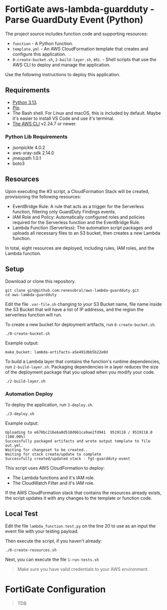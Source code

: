 # FortiGate aws-lambda-guardduty - Parse GuardDuty Event (Python)

The project source includes function code and supporting resources:

- `function` - A Python function.
- `template.yml` - An AWS CloudFormation template that creates and configure this application.
- `0-create-bucket.sh`, `2-build-layer.sh`, etc. - Shell scripts that use the AWS CLI to deploy and manage the application.

Use the following instructions to deploy this application.

## Requirements
- [Python 3.13](https://www.python.org/downloads/).
- [Pip](https://pypi.org/project/pip/).
- The Bash shell. For Linux and macOS, this is included by default. Maybe it's easier to install VS Code and use it's terminal.
- [The AWS CLI](https://docs.aws.amazon.com/cli/latest/userguide/cli-chap-install.html) v2.24.7 or newer.

### Python Lib Requirements
- jsonpickle 4.0.2
- aws-xray-sdk 2.14.0
- jmespath 1.0.1
- boto3

## Resources
Upon executing the #3 script, a CloudFormation Stack will be created, provisioning the following resources:
 * EventBridge Rule: A rule that acts as a trigger for the Serverless function, filtering only GuardDuty Findings events.
 * IAM Role and Policy: Automatically configured roles and policies required for the Serverless function and the EventBridge Rule.
 * Lambda Function (Serverless): The automation script packages and uploads all necessary files to an S3 bucket, then creates a new Lambda function.

In total, eight resources are deployed, including rules, IAM roles, and the Lambda function.

## Setup
Download or clone this repository.

    git clone git@github.com:renesobral/aws-lambda-guardduty.git
    cd aws-lambda-guardduty

Edit the file `.var-file.sh` changing to your S3 Bucket name, file name inside the S3 Bucket that will have a list of IP addresss, and the region the serverless function will run.

To create a new bucket for deployment artifacts, run `0-create-bucket.sh`.

    ./0-create-bucket.sh

Example output:

    make_bucket: lambda-artifacts-a5e491dbb5b22e0d

To build a Lambda layer that contains the function's runtime dependencies, run `2-build-layer.sh`. Packaging dependencies in a layer reduces the size of the deployment package that you upload when you modify your code.

    ./2-build-layer.sh

### Automation Deploy
To deploy the application, run `3-deploy.sh`.

    ./3-deploy.sh
    
Example output:

    Uploading to e678bc216e6a0d510d661ca9ae2fd941  9519118 / 9519118.0  (100.00%)
    Successfully packaged artifacts and wrote output template to file out.yml.
    Waiting for changeset to be created..
    Waiting for stack create/update to complete
    Successfully created/updated stack - fgt-guardduty-event

This script uses AWS CloudFormation to deploy:
- The Lambda functions and it's IAM role.
- The CloudWatch Filter and it's IAM role.


If the AWS CloudFormation stack that contains the resources already exists, the script updates it with any changes to the template or function code.

## Local Test
 Edit the file `lambda_function.test.py` on the line 20 to use as an input the event file with your testing payload.

 Then execute the script, if you haven't already: 
```
./0-create-resources.sh
```
Next, you can execute the file `1-run-tests.sh`

> Make sure you have valid credentials to your AWS environment.

# FortiGate Configuration
> TDB